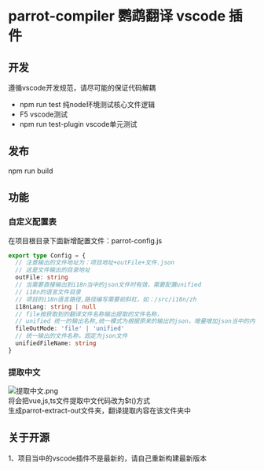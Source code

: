 # parrot-compiler 鹦鹉翻译 vscode 插件
## 开发
遵循vscode开发规范，请尽可能的保证代码解耦
- npm run test 纯node环境测试核心文件逻辑
- F5 vscode测试
- npm run test-plugin vscode单元测试
## 发布
npm run build
## 功能
### 自定义配置表
在项目根目录下面新增配置文件：parrot-config.js
```typescript
export type Config = {
  // 注意输出的文件地址为：项目地址+outFile+文件.json
  // 这是文件输出的目录地址
  outFile: string
  // 当需要直接输出到i18n当中的json文件时有效，需要配置unified
  // i18n的语言文件目录
  // 项目的i18n语言路径,路径编写需要前斜杠，如：/src/i18n/zh
  i18nLang: string | null
  // file按获取到的翻译文件名称输出提取的文件名称，
  // unified 统一的输出名称,统一模式为根据原来的输出的json，增量增加json当中的内容
  fileOutMode: 'file' | 'unified'
  // 统一输出的文件名称，固定为json文件
  unifiedFileName: string
}
```
### 提取中文
![提取中文.png](https://raw.githubusercontent.com/ht-sauce/vscode-plugin-parrot/main/docs/images/%E6%8F%90%E5%8F%96%E4%B8%AD%E6%96%87.png)  
将会把vue,js,ts文件提取中文代码改为$t()方式   
生成parrot-extract-out文件夹，翻译提取内容在该文件夹中  
## 关于开源
1、项目当中的vscode插件不是最新的，请自己重新构建最新版本
